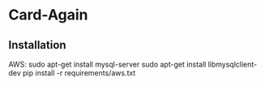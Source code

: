 # Card-Again

## Installation
AWS:
sudo apt-get install mysql-server
sudo apt-get install libmysqlclient-dev
pip install -r requirements/aws.txt
